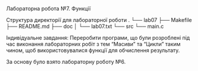 Лабораторна робота №7. Функції

 Структура директорії для лабораторної роботи
 .
 └── lab07
     ├── Makefile
     ├── README.md
     ├── doc
     │  └── lab07.txt
     └── src
        └── main.c
        
 Індивідуальнe завдання:
    Переробити програми, що були розроблені під час виконання лабораторних робіт з тем
    “Масиви” та “Цикли” таким чином, щоб використовувалися функції для обчислення результату.

 За основу було взято лабораторну роботу №6.
